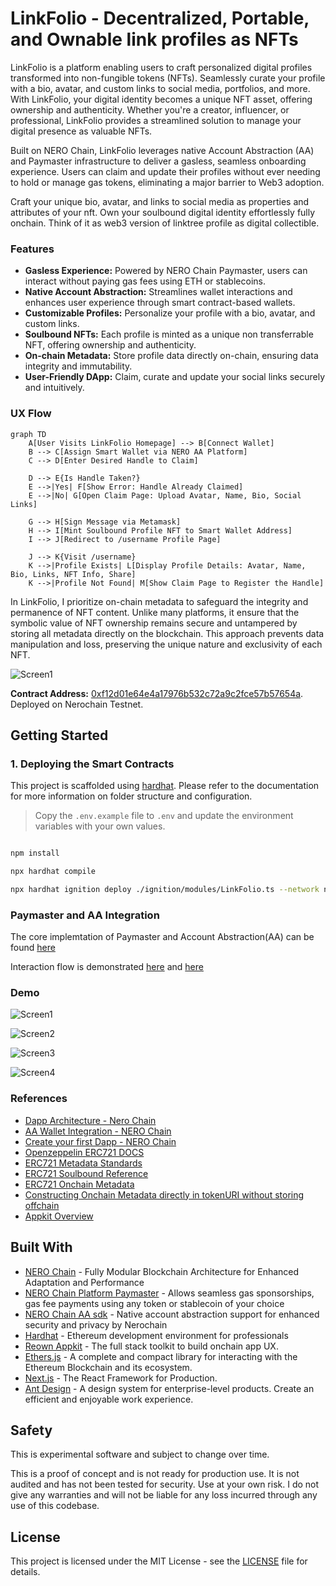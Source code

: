 # LinkFolio - Decentralized, Portable, and Ownable link profiles as NFTs

LinkFolio is a platform enabling users to craft personalized digital profiles transformed into non-fungible tokens (NFTs). Seamlessly curate your profile with a bio, avatar, and custom links to social media, portfolios, and more. With LinkFolio, your digital identity becomes a unique NFT asset, offering ownership and authenticity. Whether you're a creator, influencer, or professional, LinkFolio provides a streamlined solution to manage your digital presence as valuable NFTs.

Built on NERO Chain, LinkFolio leverages native Account Abstraction (AA) and Paymaster infrastructure to deliver a gasless, seamless onboarding experience. Users can claim and update their profiles without ever needing to hold or manage gas tokens, eliminating a major barrier to Web3 adoption.

Craft your unique bio, avatar, and links to social media as properties and attributes of your nft. Own your soulbound digital identity effortlessly fully onchain. Think of it as web3 version of linktree profile as digital collectible.

### Features

- **Gasless Experience:** Powered by NERO Chain Paymaster, users can interact without paying gas fees using ETH or stablecoins.
- **Native Account Abstraction:** Streamlines wallet interactions and enhances user experience through smart contract-based wallets.
- **Customizable Profiles:** Personalize your profile with a bio, avatar, and custom links.
- **Soulbound NFTs:** Each profile is minted as a unique non transferrable NFT, offering ownership and authenticity.
- **On-chain Metadata:** Store profile data directly on-chain, ensuring data integrity and immutability.
- **User-Friendly DApp:** Claim, curate and update your social links securely and intuitively.

### UX Flow

```mermaid
graph TD
    A[User Visits LinkFolio Homepage] --> B[Connect Wallet]
    B --> C[Assign Smart Wallet via NERO AA Platform]
    C --> D[Enter Desired Handle to Claim]

    D --> E{Is Handle Taken?}
    E -->|Yes| F[Show Error: Handle Already Claimed]
    E -->|No| G[Open Claim Page: Upload Avatar, Name, Bio, Social Links]
    
    G --> H[Sign Message via Metamask]
    H --> I[Mint Soulbound Profile NFT to Smart Wallet Address]
    I --> J[Redirect to /username Profile Page]

    J --> K{Visit /username}
    K -->|Profile Exists| L[Display Profile Details: Avatar, Name, Bio, Links, NFT Info, Share]
    K -->|Profile Not Found| M[Show Claim Page to Register the Handle]
```

In LinkFolio, I prioritize on-chain metadata to safeguard the integrity and permanence of NFT content. Unlike many platforms, it ensure that the symbolic value of NFT ownership remains secure and untampered by storing all metadata directly on the blockchain. This approach prevents data manipulation and loss, preserving the unique nature and exclusivity of each NFT.

![Screen1](https://github.com/user-attachments/assets/94e01554-2bab-4fdc-bd36-9deec2c18c2b)

**Contract Address:** [0xf12d01e64e4a17976b532c72a9c2fce57b57654a](https://testnet.neroscan.io/address/0xf12d01e64e4a17976b532c72a9c2fce57b57654a?tab=Transactions). Deployed on Nerochain Testnet.

## Getting Started

### 1. Deploying the Smart Contracts

This project is scaffolded using [hardhat](https://hardhat.org/docs). Please refer to the documentation for more information on folder structure and configuration.

> Copy the `.env.example` file to `.env` and update the environment variables with your own values.

```bash

npm install

npx hardhat compile

npx hardhat ignition deploy ./ignition/modules/LinkFolio.ts --network neroTestnet
```

### Paymaster and AA Integration

The core implemtation of Paymaster and Account Abstraction(AA) can be found [here](https://github.com/Salmandabbakuti/linkfolio-nero/blob/main/client/app/utils/aaUtils.js)

Interaction flow is demonstrated [here](https://github.com/Salmandabbakuti/linkfolio-nero/blob/main/client/app/utils/aaUtils.js#L73) and [here](https://github.com/Salmandabbakuti/linkfolio-nero/blob/main/client/app/%5Bhandle%5D/page.jsx#L204)

### Demo

![Screen1](https://github.com/user-attachments/assets/94e01554-2bab-4fdc-bd36-9deec2c18c2b)

![Screen2](https://github.com/user-attachments/assets/9bea64a1-959d-4dca-b10f-61e0883e3a06)

![Screen3](https://github.com/user-attachments/assets/76af1e8c-eec5-4e3c-a213-658f4efdd4b6)

![Screen4](https://github.com/user-attachments/assets/ca06870f-da37-4bd2-a81c-24be629c71c0)

### References

- [Dapp Architecture - Nero Chain](https://docs.nerochain.io/en/getting-started/nero-dapp-architecture)
- [AA Wallet Integration - NERO Chain](https://docs.nerochain.io/en/tutorials/aa-wallet-integration)
- [Create your first Dapp - NERO Chain](https://docs.nerochain.io/en/tutorials/create-first-dapp)
- [Openzeppelin ERC721 DOCS](https://docs.openzeppelin.com/contracts/5.x/erc721)
- [ERC721 Metadata Standards](https://docs.opensea.io/docs/metadata-standards)
- [ERC721 Soulbound Reference](https://ethereum.stackexchange.com/a/161807)
- [ERC721 Onchain Metadata](https://andyhartnett.medium.com/solidity-tutorial-how-to-store-nft-metadata-and-svgs-on-the-blockchain-6df44314406b)
- [Constructing Onchain Metadata directly in tokenURI without storing offchain](https://stackoverflow.com/a/70924789)
- [Appkit Overview](https://docs.reown.com/appkit/overview)

## Built With

- [NERO Chain](https://nerochain.io/) - Fully Modular Blockchain Architecture for Enhanced Adaptation and Performance
- [NERO Chain Platform Paymaster](https://nerochain.io/paymaster) - Allows seamless gas sponsorships, gas fee payments using any token or stablecoin of your choice
- [NERO Chain AA sdk](https://docs.nerochain.io/en/developer-tools/user-op-sdk) - Native account abstraction support for enhanced security and privacy by Nerochain
- [Hardhat](https://hardhat.org/) - Ethereum development environment for professionals
- [Reown Appkit](https://reown.com/appkit) - The full stack toolkit to build onchain app UX.
- [Ethers.js](https://docs.ethers.io/v5/) - A complete and compact library for interacting with the Ethereum Blockchain and its ecosystem.
- [Next.js](https://nextjs.org/) - The React Framework for Production.
- [Ant Design](https://ant.design/) - A design system for enterprise-level products. Create an efficient and enjoyable work experience.

## Safety

This is experimental software and subject to change over time.

This is a proof of concept and is not ready for production use. It is not audited and has not been tested for security. Use at your own risk. I do not give any warranties and will not be liable for any loss incurred through any use of this codebase.

## License

This project is licensed under the MIT License - see the [LICENSE](LICENSE) file for details.
